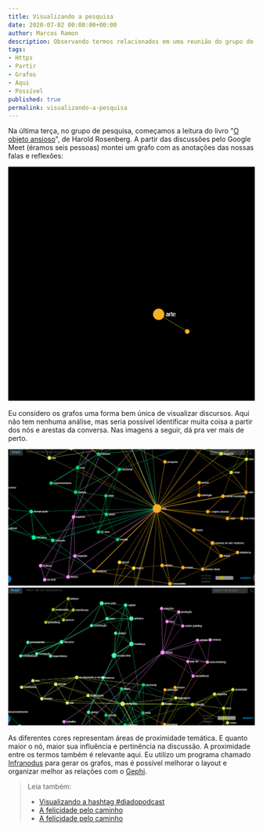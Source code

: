 ```yaml
---
title: Visualizando a pesquisa
date: 2020-07-02 00:00:00+00:00
author: Marcos Ramon
description: Observando termos relacionados em uma reunião do grupo de pesquisa.
tags:
- Https
- Partir
- Grafos
- Aqui
- Possível
published: true
permalink: visualizando-a-pesquisa
---
```

Na última terça, no grupo de pesquisa, começamos a leitura do livro "[O objeto ansioso](https://amzn.to/31Cyz6L)", de Harold Rosenberg. A partir das discussões pelo Google Meet (éramos seis pessoas) montei um grafo com as anotações das nossas falas e reflexões: 

<img src="/assets/img/gp.gif">

Eu considero os grafos uma forma bem única de visualizar discursos. Aqui não tem nenhuma análise, mas seria possível identificar muita coisa a partir dos nós e arestas da conversa. Nas imagens a seguir, dá pra ver mais de perto.

<img src="/assets/img/gp3.png">

<img src="/assets/img/gp2.png">

As diferentes cores representam áreas de proximidade temática. E quanto maior o nó, maior sua influência e pertinência na discussão. A proximidade entre os termos também é relevante aqui. Eu utilizo um programa chamado [Infranodus](https://infranodus.com/) para gerar os grafos, mas é possível melhorar o layout e organizar melhor as relações com o [Gephi](https://gephi.org/).



> Leia também:
> - <a href="/visualizando-a-hashtag-diadopodcast">Visualizando a hashtag #diadopodcast</a>
> - <a href="/a-felicidade-pelo-caminho">A felicidade pelo caminho</a>
> - <a href="/a-felicidade-pelo-caminho">A felicidade pelo caminho</a>
